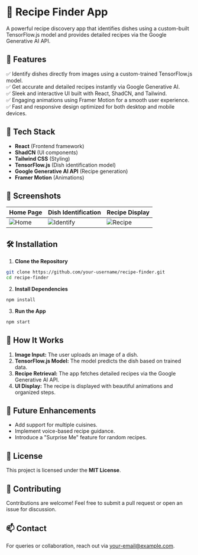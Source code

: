 # 🍳 Recipe Finder App

A powerful recipe discovery app that identifies dishes using a custom-built TensorFlow.js model and provides detailed recipes via the Google Generative AI API.

## 🌟 Features

✅ Identify dishes directly from images using a custom-trained TensorFlow.js model.  
✅ Get accurate and detailed recipes instantly via Google Generative AI.  
✅ Sleek and interactive UI built with React, ShadCN, and Tailwind.  
✅ Engaging animations using Framer Motion for a smooth user experience.  
✅ Fast and responsive design optimized for both desktop and mobile devices.  

## 🚀 Tech Stack

- **React** (Frontend framework)  
- **ShadCN** (UI components)  
- **Tailwind CSS** (Styling)  
- **TensorFlow.js** (Dish identification model)  
- **Google Generative AI API** (Recipe generation)  
- **Framer Motion** (Animations)  

## 📸 Screenshots

| Home Page | Dish Identification | Recipe Display |
|------------|---------------------|-----------------|
| ![Home](./assets/home.png) | ![Identify](./assets/identify.png) | ![Recipe](./assets/recipe.png) |

## 🛠️ Installation

1. **Clone the Repository**
```bash
git clone https://github.com/your-username/recipe-finder.git
cd recipe-finder
```

2. **Install Dependencies**
```bash
npm install
```

3. **Run the App**
```bash
npm start
```

## 🧠 How It Works

1. **Image Input:** The user uploads an image of a dish.  
2. **TensorFlow.js Model:** The model predicts the dish based on trained data.  
3. **Recipe Retrieval:** The app fetches detailed recipes via the Google Generative AI API.  
4. **UI Display:** The recipe is displayed with beautiful animations and organized steps.  

## 🧩 Future Enhancements
- Add support for multiple cuisines.  
- Implement voice-based recipe guidance.  
- Introduce a "Surprise Me" feature for random recipes.  

## 📜 License
This project is licensed under the **MIT License**.

## 🤝 Contributing
Contributions are welcome! Feel free to submit a pull request or open an issue for discussion.

## 📫 Contact
For queries or collaboration, reach out via [your-email@example.com](mailto:your-email@example.com).


